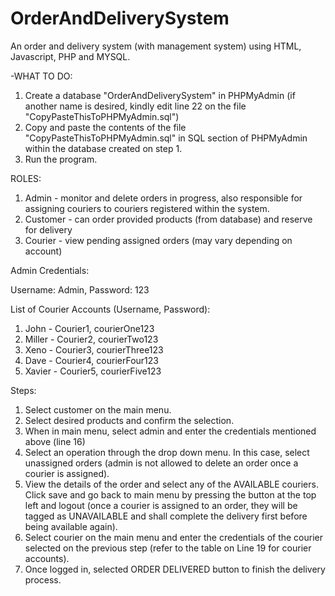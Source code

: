 # OrderAndDeliverySystem
An order and delivery system (with management system) using HTML, Javascript, PHP and MYSQL.

-WHAT TO DO:
1. Create a database "OrderAndDeliverySystem" in PHPMyAdmin (if another name is desired, kindly edit line 22 on the file "CopyPasteThisToPHPMyAdmin.sql")
2. Copy and paste the contents of the file "CopyPasteThisToPHPMyAdmin.sql" in SQL section of PHPMyAdmin within the database created on step 1.
3. Run the program.

ROLES:
1. Admin - monitor and delete orders in progress, also responsible for assigning couriers to couriers registered within the system.
2. Customer - can order provided products (from database) and reserve for delivery
3. Courier - view pending assigned orders (may vary depending on account)

Admin Credentials: 

Username: Admin, Password: 123

List of Courier Accounts (Username, Password):
1. John - Courier1, courierOne123
2. Miller - Courier2, courierTwo123
3. Xeno - Courier3, courierThree123
4. Dave - Courier4, courierFour123
5. Xavier - Courier5, courierFive123

Steps:
1. Select customer on the main menu.
2. Select desired products and confirm the selection.
3. When in main menu, select admin and enter the credentials mentioned above (line 16)
4. Select an operation through the drop down menu. In this case, select unassigned orders (admin 
   is not allowed to delete an order once a courier is assigned).
5. View the details of the order and select any of the AVAILABLE couriers. Click save and go back 
   to main menu by pressing the button at the top left and logout (once a courier is assigned to an order, 
   they will be tagged as UNAVAILABLE and shall complete the delivery first before being available again).
6. Select courier on the main menu and enter the credentials of the courier selected on the 
   previous step (refer to the table on Line 19 for courier accounts).
7. Once logged in, selected ORDER DELIVERED button to finish the delivery process.
